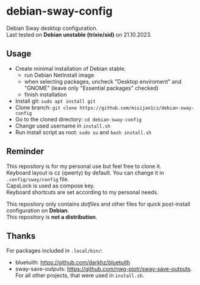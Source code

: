 # debian-sway-config

Debian Sway desktop configuration.   
Last tested on **Debian unstable (trixie/sid)** on 21.10.2023.

## Usage

- Create minimal installation of Debian stable.
  - run Debian NetInstall image
  - when selecting packages, uncheck "Desktop enviroment" and "GNOME" (leave only "Essential packages" checked)
  - finish installation
- Install git: `sudo apt install git`
- Clone branch: `git clone https://github.com/misijan1cz/debian-sway-config`
- Go to the cloned directory: `cd debian-sway-config`
- Change used username in `install.sh`
- Run install script as root: `sudo su` and `bash install.sh`

## Reminder

This repository is for my personal use but feel free to clone it.   
Keyboard layout is cz (qwerty) by default. You can change it in `.config/sway/config` file.   
CapsLock is used as compose key.   
Keyboard shortcuts are set according to my personal needs.   

This repository only contains *dotfiles* and other files for quick post-install configuration on **Debian**.   
This repository is **not a distribution**.

## Thanks

For packages included in `.local/bin/`:
- bluetuith: <https://github.com/darkhz/bluetuith>
- sway-save-outputs: <https://github.com/nwg-piotr/sway-save-outputs>.
For all other projects, that were used in `install.sh`.
